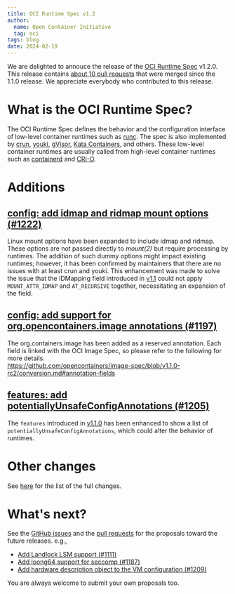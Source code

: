 ```yaml
---
title: OCI Runtime Spec v1.2
author:
  name: Open Container Initiative
  tag: oci
tags: blog
date: 2024-02-19
---
```


We are delighted to annouce the release of the [OCI Runtime Spec](https://github.com/opencontainers/runtime-spec) v1.2.0.
This release contains [about 10 pull requests](https://github.com/opencontainers/runtime-spec/milestone/19?closed=1) that were merged since the 1.1.0 release.
We appreciate everybody who contributed to this release.

# What is the OCI Runtime Spec?

The OCI Runtime Spec defines the behavior and the configuration interface of low-level container runtimes such as [runc](https://github.com/opencontainers/runc).
The spec is also implemented by [crun](https://github.com/containers/crun), [youki](https://github.com/containers/youki), [gVisor](https://gvisor.dev/),
[Kata Containers](https://katacontainers.io/), and others.
These low-level container runtimes are usually called from high-level container runtimes such as [containerd](https://containerd.io/) and [CRI-O](https://cri-o.io/).

# Additions

## [config: add idmap and ridmap mount options (#1222)](https://github.com/opencontainers/runtime-spec/pull/1222)

Linux mount options have been expanded to include idmap and ridmap. These options are not passed directly to _mount(2)_ but require processing by runtimes.
The addition of such dummy options might impact existing runtimes; however, it has been confirmed by maintainers that there are no issues with at least crun and youki.
This enhancement was made to solve the issue that the IDMapping field introduced in [v1.1](https://opencontainers.org/posts/blog/2023-07-21-oci-runtime-spec-v1-1/#config-add-idmapping-field-for-mount-point-1143httpsgithubcomopencontainersruntime-specpull1143) could not apply `MOUNT_ATTR_IDMAP` and `AT_RECURSIVE` together, necessitating an expansion of the field.

## [config: add support for org.opencontainers.image annotations (#1197)](https://github.com/opencontainers/runtime-spec/pull/1197)

The org.containers.image has been added as a reserved annotation. Each field is linked with the OCI Image Spec, so please refer to the following for more details.  
https://github.com/opencontainers/image-spec/blob/v1.1.0-rc2/conversion.md#annotation-fields

## [features: add potentiallyUnsafeConfigAnnotations (#1205)](https://github.com/opencontainers/runtime-spec/pull/1205)

The `features` introduced in [v1.1.0]((https://opencontainers.org/posts/blog/2023-07-21-oci-runtime-spec-v1-1/#config-add-idmapping-field-for-mount-point-1143httpsgithubcomopencontainersruntime-specpull1143)) has been enhanced to show a list of `potentiallyUnsafeConfigAnnotations`, which could alter the behavior of runtimes.

# Other changes

See [here](https://github.com/opencontainers/runtime-spec/pull/1242) for the list of the full changes.

# What's next?

See the [GitHub issues](https://github.com/opencontainers/runtime-spec/issues) and
the [pull requests](https://github.com/opencontainers/runtime-spec/pulls)
for the proposals toward the future releases.
e.g.,
- [Add Landlock LSM support (#1111)](https://github.com/opencontainers/runtime-spec/pull/1111)
- [Add loong64 support for seccomp (#1187)](https://github.com/opencontainers/runtime-spec/pull/1187)
- [Add hardware description object to the VM configuration (#1209)](https://github.com/opencontainers/runtime-spec/pull/1209)

You are always welcome to submit your own proposals too.
